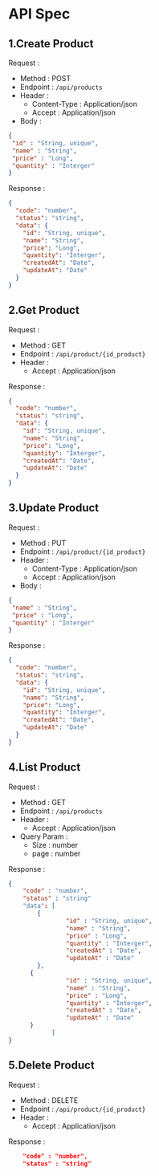 # API Spec

## 1.Create Product

 Request :
 - Method : POST
 - Endpoint : `/api/products`
 - Header :
   - Content-Type : Application/json
   - Accept : Application/json
 - Body :

 ```Json
 {
  "id" : "String, unique",
  "name" : "String",
  "price" : "Long",
  "quantity" : "Interger"
 }
 ```

Response :
```json
{
  "code": "number",
  "status": "string",
  "data": {
    "id": "String, unique",
    "name": "String",
    "price": "Long",
    "quantity": "Interger",
    "createdAt": "Date",
    "updateAt": "Date"
  }
}
```

## 2.Get Product

Request :
- Method : GET
- Endpoint : `/api/product/{id_product}`
- Header :
    - Accept : Application/json
    
Response :

```json
{
  "code": "number",
  "status": "string",
  "data": {
    "id": "String, unique",
    "name": "String",
    "price": "Long",
    "quantity": "Interger",
    "createdAt": "Date",
    "updateAt": "Date"
  }
}
```

## 3.Update Product


Request :
- Method : PUT
- Endpoint : `/api/product/{id_product}`
- Header :
    - Content-Type : Application/json
    - Accept : Application/json
- Body :

 ```Json
 {
  "name" : "String",
  "price" : "Long",
  "quantity" : "Interger"
 }
 ```

Response :
```json
{
  "code": "number",
  "status": "string",
  "data": {
    "id": "String, unique",
    "name": "String",
    "price": "Long",
    "quantity": "Interger",
    "createdAt": "Date",
    "updateAt": "Date"
  }
}
```

## 4.List Product

Request :
- Method : GET
- Endpoint : `/api/products`
- Header :
    - Accept : Application/json
- Query Param :
    - Size : number
    - page : number

Response :

```Json
{
    "code" : "number",
    "status" : "string"
    "data": [
        {    
                "id" : "String, unique",
                "name" : "String",
                "price" : "Long",
                "quantity" : "Interger",
                "createdAt" : "Date",
                "updateAt" : "Date"
        },
      {
                "id" : "String, unique",
                "name" : "String",
                "price" : "Long",
                "quantity" : "Interger",
                "createdAt" : "Date",
                "updateAt" : "Date"
      }
            ]
}
 ```

## 5.Delete Product


Request :
- Method : DELETE
- Endpoint : `/api/product/{id_product}`
- Header :
    - Accept : Application/json
    
Response :

```Json
    "code" : "number",
    "status" : "string"

 ```
